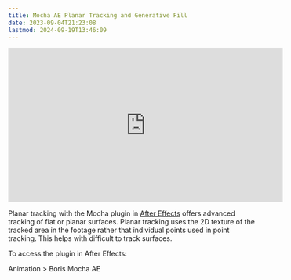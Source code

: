 ```yaml
---
title: Mocha AE Planar Tracking and Generative Fill
date: 2023-09-04T21:23:08
lastmod: 2024-09-19T13:46:09
---
```


<div class="iframe-16-9-container">
<iframe class="youTubeIframe" width="560" height="315" src="https://www.youtube.com/embed/-chptHY3z40" title="YouTube video player" frameborder="0" allow="accelerometer; autoplay; clipboard-write; encrypted-media; gyroscope; picture-in-picture; web-share" allowfullscreen></iframe>
</div>

Planar tracking with the Mocha plugin in [After Effects](./after-effects.md) offers advanced tracking of flat or planar surfaces. Planar tracking uses the 2D texture of the tracked area in the footage rather that individual points used in point tracking. This helps with difficult to track surfaces.

To access the plugin in After Effects:

Animation > Boris Mocha AE
